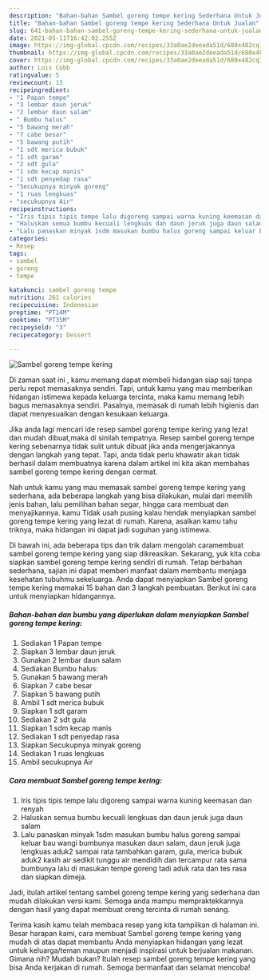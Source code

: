 ```yaml
---
description: "Bahan-bahan Sambel goreng tempe kering Sederhana Untuk Jualan"
title: "Bahan-bahan Sambel goreng tempe kering Sederhana Untuk Jualan"
slug: 641-bahan-bahan-sambel-goreng-tempe-kering-sederhana-untuk-jualan
date: 2021-05-11T16:42:02.255Z
image: https://img-global.cpcdn.com/recipes/33a0ae2deeada51d/680x482cq70/sambel-goreng-tempe-kering-foto-resep-utama.jpg
thumbnail: https://img-global.cpcdn.com/recipes/33a0ae2deeada51d/680x482cq70/sambel-goreng-tempe-kering-foto-resep-utama.jpg
cover: https://img-global.cpcdn.com/recipes/33a0ae2deeada51d/680x482cq70/sambel-goreng-tempe-kering-foto-resep-utama.jpg
author: Lois Cobb
ratingvalue: 5
reviewcount: 13
recipeingredient:
- "1 Papan tempe"
- "3 lembar daun jeruk"
- "2 lembar daun salam"
- " Bumbu halus"
- "5 bawang merah"
- "7 cabe besar"
- "5 bawang putih"
- "1 sdt merica bubuk"
- "1 sdt garam"
- "2 sdt gula"
- "1 sdm kecap manis"
- "1 sdt penyedap rasa"
- "Secukupnya minyak goreng"
- "1 ruas lengkuas"
- "secukupnya Air"
recipeinstructions:
- "Iris tipis tipis tempe lalu digoreng sampai warna kuning keemasan dan renyah"
- "Haluskan semua bumbu kecuali lengkuas dan daun jeruk juga daun salam"
- "Lalu panaskan minyak 1sdm masukan bumbu halus goreng sampai keluar bau wangi bumbunya masukan daun salam, daun jeruk juga lengkuas aduk2 sampai rata tambahkan garam, gula, merica bubuk aduk2 kasih air sedikit tunggu air mendidih dan tercampur rata sama bumbunya lalu di masukan tempe goreng tadi aduk rata dan tes rasa dan siapkan dimeja."
categories:
- Resep
tags:
- sambel
- goreng
- tempe

katakunci: sambel goreng tempe 
nutrition: 261 calories
recipecuisine: Indonesian
preptime: "PT14M"
cooktime: "PT35M"
recipeyield: "3"
recipecategory: Dessert

---
```



![Sambel goreng tempe kering](https://img-global.cpcdn.com/recipes/33a0ae2deeada51d/680x482cq70/sambel-goreng-tempe-kering-foto-resep-utama.jpg)

Di zaman  saat ini , kamu memang dapat membeli hidangan siap saji tanpa perlu repot memasaknya sendiri. Tapi, untuk kamu yang mau memberikan hidangan istimewa kepada keluarga tercinta, maka kamu memang lebih bagus memasaknya sendiri. Pasalnya, memasak di rumah lebih higienis dan dapat menyesuaikan dengan kesukaan keluarga.

Jika anda lagi mencari ide resep sambel goreng tempe kering yang lezat dan mudah dibuat,maka di sinilah tempatnya. Resep sambel goreng tempe kering  sebenarnya tidak sulit untuk dibuat jika anda mengerjakannya dengan langkah yang tepat. Tapi, anda tidak perlu khawatir akan tidak berhasil dalam membuatnya 
karena dalam artikel ini kita akan membahas sambel goreng tempe kering dengan cermat.  



Nah untuk kamu yang mau memasak sambel goreng tempe kering yang sederhana, ada beberapa langkah yang bisa dilakukan, mulai dari memilih jenis bahan, lalu pemilihan bahan segar, hingga cara membuat dan menyajikannya. kamu Tidak usah pusing kalau hendak menyiapkan sambel goreng tempe kering yang lezat di rumah. Karena, asalkan kamu  tahu triknya, maka hidangan ini dapat jadi suguhan yang istimewa.

Di bawah ini, ada beberapa tips dan trik dalam mengolah caramembuat sambel goreng tempe kering yang siap dikreasikan. Sekarang, yuk kita coba siapkan sambel goreng tempe kering sendiri di rumah. Tetap berbahan sederhana, sajian ini dapat memberi manfaat dalam membantu menjaga kesehatan tubuhmu sekeluarga. Anda dapat menyiapkan Sambel goreng tempe kering memakai 15 bahan dan 3 langkah pembuatan. Berikut ini cara untuk menyiapkan hidangannya.

<!--inarticleads1-->

##### Bahan-bahan dan bumbu yang diperlukan dalam menyiapkan Sambel goreng tempe kering:

1. Sediakan 1 Papan tempe
1. Siapkan 3 lembar daun jeruk
1. Gunakan 2 lembar daun salam
1. Sediakan  Bumbu halus:
1. Gunakan 5 bawang merah
1. Siapkan 7 cabe besar
1. Siapkan 5 bawang putih
1. Ambil 1 sdt merica bubuk
1. Siapkan 1 sdt garam
1. Sediakan 2 sdt gula
1. Siapkan 1 sdm kecap manis
1. Sediakan 1 sdt penyedap rasa
1. Siapkan Secukupnya minyak goreng
1. Sediakan 1 ruas lengkuas
1. Ambil secukupnya Air




<!--inarticleads2-->

##### Cara membuat Sambel goreng tempe kering:

1. Iris tipis tipis tempe lalu digoreng sampai warna kuning keemasan dan renyah
1. Haluskan semua bumbu kecuali lengkuas dan daun jeruk juga daun salam
1. Lalu panaskan minyak 1sdm masukan bumbu halus goreng sampai keluar bau wangi bumbunya masukan daun salam, daun jeruk juga lengkuas aduk2 sampai rata tambahkan garam, gula, merica bubuk aduk2 kasih air sedikit tunggu air mendidih dan tercampur rata sama bumbunya lalu di masukan tempe goreng tadi aduk rata dan tes rasa dan siapkan dimeja.




Jadi, itulah artikel tentang  sambel goreng tempe kering  yang sederhana dan mudah dilakukan versi kami. Semoga anda mampu mempraktekkannya dengan hasil yang dapat membuat oreng tercinta di rumah senang. 

Terima kasih kamu telah membaca resep yang kita tampilkan di halaman ini. Besar harapan kami, cara membuat  Sambel goreng tempe kering yang mudah di atas dapat membantu Anda menyiapkan hidangan yang lezat untuk keluarga/teman maupun menjadi inspirasi untuk berjualan makanan. Gimana nih? Mudah bukan? Itulah resep sambel goreng tempe kering yang bisa Anda kerjakan di rumah. Semoga bermanfaat dan selamat mencoba!


